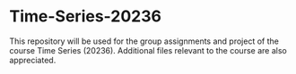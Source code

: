 # Time-Series-20236

This repository will be used for the group assignments and project of the course Time Series (20236). Additional files relevant to the course are also appreciated.
